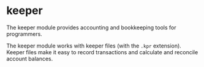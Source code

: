 # keeper

The keeper module provides accounting and bookkeeping tools for
programmers.

The keeper module works with keeper files (with the `.kpr` extension).
Keeper files make it easy to record transactions and calculate and
reconcile account balances.
